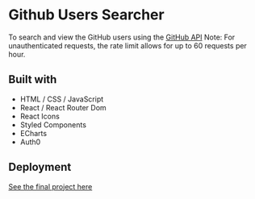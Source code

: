 # Github Users Searcher

To search and view the GitHub users using the [GitHub API](https://api.github.com)
Note:
For unauthenticated requests, the rate limit allows for up to 60 requests per hour.

## Built with

-   HTML / CSS / JavaScript
-   React / React Router Dom
-   React Icons
-   Styled Components
-   ECharts
-   Auth0

## Deployment

[See the final project here](https://)
